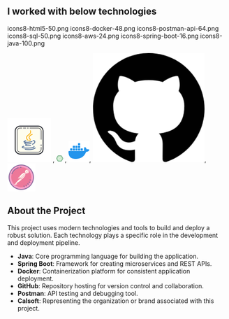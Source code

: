
## I worked with below technologies

icons8-html5-50.png
icons8-docker-48.png
icons8-postman-api-64.png
icons8-sql-50.png
icons8-aws-24.png
icons8-spring-boot-16.png
icons8-java-100.png

![Java](./icons8-java-100.png) , ![Spring Boot](./icons8-spring-boot-16.png) , ![Docker](./icons8-docker-48.png), ![GitHub](./github-repo-git-octocat-icon-256x249-kaag39z2.png), ![Postman](./icons8-postman-api-64.png)

## About the Project
This project uses modern technologies and tools to build and deploy a robust solution. Each technology plays a specific role in the development and deployment pipeline.

- **Java**: Core programming language for building the application.
- **Spring Boot**: Framework for creating microservices and REST APIs.
- **Docker**: Containerization platform for consistent application deployment.
- **GitHub**: Repository hosting for version control and collaboration.
- **Postman**: API testing and debugging tool.
- **Calsoft**: Representing the organization or brand associated with this project.

